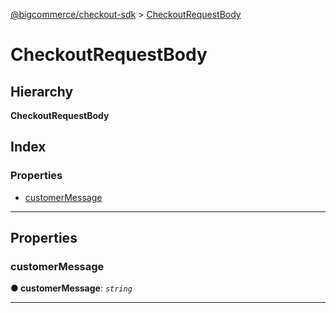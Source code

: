 [@bigcommerce/checkout-sdk](../README.md) > [CheckoutRequestBody](../interfaces/checkoutrequestbody.md)

# CheckoutRequestBody

## Hierarchy

**CheckoutRequestBody**

## Index

### Properties

* [customerMessage](checkoutrequestbody.md#customermessage)

---

## Properties

<a id="customermessage"></a>

###  customerMessage

**● customerMessage**: *`string`*

___

